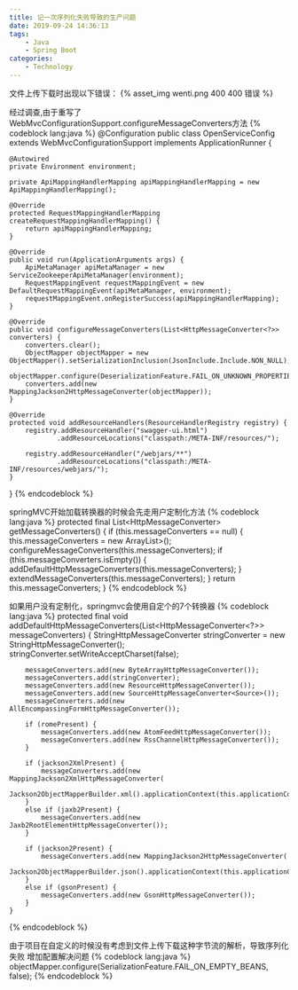 ```yaml
---
title: 记一次序列化失败导致的生产问题
date: 2019-09-24 14:36:13
tags:
    - Java
    - Spring Boot
categories:
    - Technology
---
```


文件上传下载时出现以下错误：
{% asset_img wenti.png 400 400 错误 %}
<!-- more -->

经过调查,由于重写了WebMvcConfigurationSupport.configureMessageConverters方法
{% codeblock lang:java %}
@Configuration
public class OpenServiceConfig extends WebMvcConfigurationSupport implements ApplicationRunner {

    @Autowired
    private Environment environment;

    private ApiMappingHandlerMapping apiMappingHandlerMapping = new ApiMappingHandlerMapping();

    @Override
    protected RequestMappingHandlerMapping createRequestMappingHandlerMapping() {
        return apiMappingHandlerMapping;
    }

    @Override
    public void run(ApplicationArguments args) {
        ApiMetaManager apiMetaManager = new ServiceZookeeperApiMetaManager(environment);
        RequestMappingEvent requestMappingEvent = new DefaultRequestMappingEvent(apiMetaManager, environment);
        requestMappingEvent.onRegisterSuccess(apiMappingHandlerMapping);
    }

    @Override
    public void configureMessageConverters(List<HttpMessageConverter<?>> converters) {
        converters.clear();
        ObjectMapper objectMapper = new ObjectMapper().setSerializationInclusion(JsonInclude.Include.NON_NULL);
        objectMapper.configure(DeserializationFeature.FAIL_ON_UNKNOWN_PROPERTIES,false);
        converters.add(new MappingJackson2HttpMessageConverter(objectMapper));
    }

    @Override
    protected void addResourceHandlers(ResourceHandlerRegistry registry) {
        registry.addResourceHandler("swagger-ui.html")
                .addResourceLocations("classpath:/META-INF/resources/");

        registry.addResourceHandler("/webjars/**")
                .addResourceLocations("classpath:/META-INF/resources/webjars/");
    }
}
{% endcodeblock %}

springMVC开始加载转换器的时候会先走用户定制化方法
{% codeblock lang:java %}
	protected final List<HttpMessageConverter<?>> getMessageConverters() {
		if (this.messageConverters == null) {
			this.messageConverters = new ArrayList<HttpMessageConverter<?>>();
			configureMessageConverters(this.messageConverters);
			if (this.messageConverters.isEmpty()) {
				addDefaultHttpMessageConverters(this.messageConverters);
			}
			extendMessageConverters(this.messageConverters);
		}
		return this.messageConverters;
	}
{% endcodeblock %}

如果用户没有定制化，springmvc会使用自定个的7个转换器
{% codeblock lang:java %}
	protected final void addDefaultHttpMessageConverters(List<HttpMessageConverter<?>> messageConverters) {
		StringHttpMessageConverter stringConverter = new StringHttpMessageConverter();
		stringConverter.setWriteAcceptCharset(false);

		messageConverters.add(new ByteArrayHttpMessageConverter());
		messageConverters.add(stringConverter);
		messageConverters.add(new ResourceHttpMessageConverter());
		messageConverters.add(new SourceHttpMessageConverter<Source>());
		messageConverters.add(new AllEncompassingFormHttpMessageConverter());

		if (romePresent) {
			messageConverters.add(new AtomFeedHttpMessageConverter());
			messageConverters.add(new RssChannelHttpMessageConverter());
		}

		if (jackson2XmlPresent) {
			messageConverters.add(new MappingJackson2XmlHttpMessageConverter(
					Jackson2ObjectMapperBuilder.xml().applicationContext(this.applicationContext).build()));
		}
		else if (jaxb2Present) {
			messageConverters.add(new Jaxb2RootElementHttpMessageConverter());
		}

		if (jackson2Present) {
			messageConverters.add(new MappingJackson2HttpMessageConverter(
					Jackson2ObjectMapperBuilder.json().applicationContext(this.applicationContext).build()));
		}
		else if (gsonPresent) {
			messageConverters.add(new GsonHttpMessageConverter());
		}
	}
{% endcodeblock %}

由于项目在自定义的时候没有考虑到文件上传下载这种字节流的解析，导致序列化失败
增加配置解决问题
{% codeblock lang:java %}
objectMapper.configure(SerializationFeature.FAIL_ON_EMPTY_BEANS, false);
{% endcodeblock %}